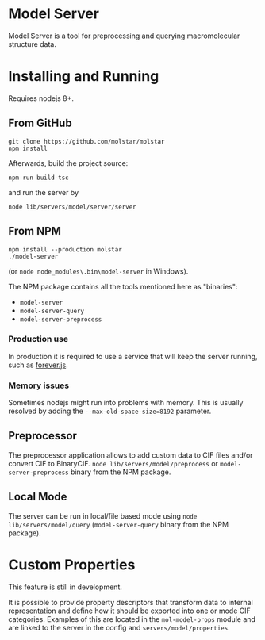 Model Server
============

Model Server is a tool for preprocessing and querying macromolecular structure data.

Installing and Running
=====================

Requires nodejs 8+.

## From GitHub

```
git clone https://github.com/molstar/molstar
npm install
```

Afterwards, build the project source:

```
npm run build-tsc
```

and run the server by 

```
node lib/servers/model/server/server
```

## From NPM

```
npm install --production molstar
./model-server 
```

(or ``node node_modules\.bin\model-server`` in Windows).

The NPM package contains all the tools mentioned here as "binaries":

- ``model-server``
- ``model-server-query``
- ``model-server-preprocess``


### Production use

In production it is required to use a service that will keep the server running, such as [forever.js](https://github.com/foreverjs/forever).


### Memory issues

Sometimes nodejs might run into problems with memory. This is usually resolved by adding the ``--max-old-space-size=8192`` parameter.

## Preprocessor

The preprocessor application allows to add custom data to CIF files and/or convert CIF to BinaryCIF. ``node lib/servers/model/preprocess`` or ``model-server-preprocess`` binary from the NPM package.


## Local Mode

The server can be run in local/file based mode using ``node lib/servers/model/query`` (``model-server-query`` binary from the NPM package).

Custom Properties
=================

This feature is still in development.

It is possible to provide property descriptors that transform data to internal representation and define how it should be exported into one or mode CIF categories. Examples of this are located in the ``mol-model-props`` module and are linked to the server in the config and ``servers/model/properties``.